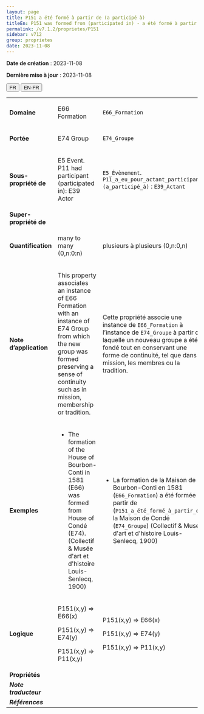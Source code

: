 ```yaml
---
layout: page
title: P151 a été formé à partir de (a participé à)
titleEn: P151 was formed from (participated in) - a été formé à partir de (a participé à)
permalink: /v7.1.2/proprietes/P151
sidebar: v712
group: proprietes
date: 2023-11-08
---
```


**Date de création** : 2023-11-08

**Dernière mise à jour** : 2023-11-08

<div class="lang-buttons">
 <button id="fr" class="activate">FR</button>
 <button id="en-fr">EN-FR</button>
</div>

<table>
<tbody>
<tr>
<td><strong>Domaine</strong></td>
<td class="en">
<p>E66 Formation</p>
</td>
<td>
<p><code class="language-plaintext highlighter-rouge">E66_Formation</code> </p>
</td>
</tr>
<tr>
<td><strong>Portée</strong></td>
<td class="en">
<p>E74 Group</p>
</td>
<td>
<p><code class="language-plaintext highlighter-rouge">E74_Groupe</code> </p>
</td>
</tr>
<tr>
<td><strong>Sous-propriété de</strong></td>
<td class="en">
<p>E5 Event. P11 had participant (participated in): E39 Actor</p>
</td>
<td>
<p><code class="language-plaintext highlighter-rouge">E5_Évènement</code>. <code class="language-plaintext highlighter-rouge">P11_a_eu_pour_actant_participant (a_participé_à)</code> : <code class="language-plaintext highlighter-rouge">E39_Actant</code>  </p>
</td>
</tr>
<tr>
<td><strong>Super-propriété de</strong></td>
<td class="en">
</td>
<td>
</td>
</tr>
<tr>
<td><strong>Quantification</strong></td>
<td class="en">
<p>many to many (0,n:0:n)</p>
</td>
<td>
<p>plusieurs à plusieurs (0,n:0,n)</p>
</td>
</tr>
<tr>
<td><strong>Note d’application</strong></td>
<td class="en">
<p>This property associates an instance of E66 Formation with an instance of E74 Group from which the new group was formed preserving a sense of continuity such as in mission, membership or tradition.</p>
</td>
<td>
<p>Cette propriété associe une instance de <code class="language-plaintext highlighter-rouge">E66_Formation</code> à l’instance de <code class="language-plaintext highlighter-rouge">E74_Groupe</code> à partir de laquelle un nouveau groupe a été fondé tout en conservant une forme de continuité, tel que dans la mission, les membres ou la tradition.</p>
</td>
</tr>
<tr>
<td><strong>Exemples</strong></td>
<td class="en">
<ul>
<li><p>The formation of the House of Bourbon-Conti in 1581 (E66) was formed from House of Condé (E74). (Collectif & Musée d'art et d'histoire Louis-Senlecq, 1900)</p>
</li>
</ul>
</td>
<td>
<ul>
<li><p>La formation de la Maison de Bourbon-Conti en 1581 (<code class="language-plaintext highlighter-rouge">E66_Formation</code>) a été formée à partir de (<code class="language-plaintext highlighter-rouge">P151_a_été_formé_à_partir_de</code>) la Maison de Condé (<code class="language-plaintext highlighter-rouge">E74_Groupe</code>) (Collectif & Musée d'art et d'histoire Louis-Senlecq, 1900)</p>
</li>
</ul>
</td>
</tr>
<tr>
<td><strong>Logique</strong></td>
<td class="en">
<p>P151(x,y) ⇒ E66(x)</p>
<p>P151(x,y) ⇒ E74(y)</p>
<p>P151(x,y) ⇒ P11(x,y)</p>
</td>
<td>
<p>P151(x,y) ⇒ E66(x)</p>
<p>P151(x,y) ⇒ E74(y)</p>
<p>P151(x,y) ⇒ P11(x,y)</p>
</td>
</tr>
<tr>
<td><strong>Propriétés</strong></td>
<td class="en">
</td>
<td>
</td>
</tr>
<tr>
<td><strong><em>Note traducteur</em></strong></td>
<td colspan="2">
</td>
</tr>
<tr>
<td><strong><em>Références</em></strong></td>
<td colspan="2">
<p><em></em></p>
</td>
</tr>
</tbody>
</table>
